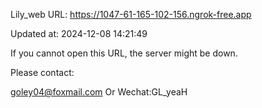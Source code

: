 Lily_web URL: https://1047-61-165-102-156.ngrok-free.app

Updated at: 2024-12-08 14:21:49

If you cannot open this URL, the server might be down.

Please contact: 

goley04@foxmail.com Or Wechat:GL_yeaH